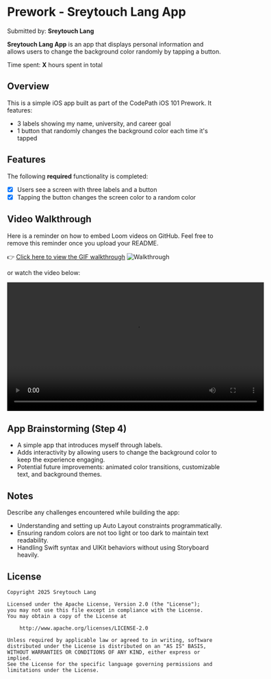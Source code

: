 # Prework - Sreytouch Lang App

Submitted by: **Sreytouch Lang**

**Sreytouch Lang App** is an app that displays personal information and allows users to change the background color randomly by tapping a button.

Time spent: **X** hours spent in total

## Overview

This is a simple iOS app built as part of the CodePath iOS 101 Prework. It features:
- 3 labels showing my name, university, and career goal
- 1 button that randomly changes the background color each time it's tapped

## Features

The following **required** functionality is completed:

- [x] Users see a screen with three labels and a button
- [x] Tapping the button changes the screen color to a random color

## Video Walkthrough

Here is a reminder on how to embed Loom videos on GitHub. Feel free to remove this reminder once you upload your README.


👉 [Click here to view the GIF walkthrough](https://imgur.com/ePFoPBA.gif)
![Walkthrough](https://imgur.com/ePFoPBA.gif)

or watch the video below:

<video src="PreWork_SreytouchLang.mp4" controls width="600"></video>


## App Brainstorming (Step 4)

- A simple app that introduces myself through labels.
- Adds interactivity by allowing users to change the background color to keep the experience engaging.
- Potential future improvements: animated color transitions, customizable text, and background themes.

## Notes

Describe any challenges encountered while building the app:
- Understanding and setting up Auto Layout constraints programmatically.
- Ensuring random colors are not too light or too dark to maintain text readability.
- Handling Swift syntax and UIKit behaviors without using Storyboard heavily.

## License

    Copyright 2025 Sreytouch Lang

    Licensed under the Apache License, Version 2.0 (the "License");
    you may not use this file except in compliance with the License.
    You may obtain a copy of the License at

        http://www.apache.org/licenses/LICENSE-2.0

    Unless required by applicable law or agreed to in writing, software
    distributed under the License is distributed on an "AS IS" BASIS,
    WITHOUT WARRANTIES OR CONDITIONS OF ANY KIND, either express or implied.
    See the License for the specific language governing permissions and
    limitations under the License.
